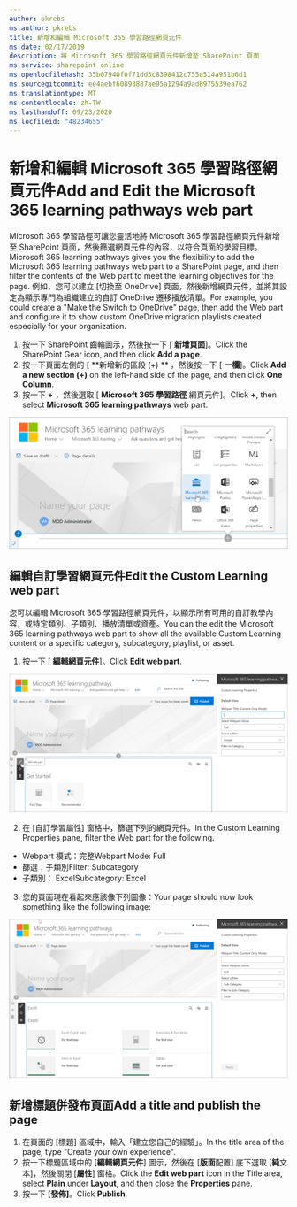 ```yaml
---
author: pkrebs
ms.author: pkrebs
title: 新增和編輯 Microsoft 365 學習路徑網頁元件
ms.date: 02/17/2019
description: 將 Microsoft 365 學習路徑網頁元件新增至 SharePoint 頁面
ms.service: sharepoint online
ms.openlocfilehash: 35b07940f0f71dd3c8398412c755d514a951b6d1
ms.sourcegitcommit: ee4aebf60893887ae95a1294a9ad8975539ea762
ms.translationtype: MT
ms.contentlocale: zh-TW
ms.lasthandoff: 09/23/2020
ms.locfileid: "48234655"
---
```

# <a name="add-and-edit-the-microsoft-365-learning-pathways-web-part"></a><span data-ttu-id="e9e9d-103">新增和編輯 Microsoft 365 學習路徑網頁元件</span><span class="sxs-lookup"><span data-stu-id="e9e9d-103">Add and Edit the Microsoft 365 learning pathways web part</span></span>

<span data-ttu-id="e9e9d-104">Microsoft 365 學習路徑可讓您靈活地將 Microsoft 365 學習路徑網頁元件新增至 SharePoint 頁面，然後篩選網頁元件的內容，以符合頁面的學習目標。</span><span class="sxs-lookup"><span data-stu-id="e9e9d-104">Microsoft 365 learning pathways gives you the flexibility to add the Microsoft 365 learning pathways web part to a SharePoint page, and then filter the contents of the Web part to meet the learning objectives for the page.</span></span> <span data-ttu-id="e9e9d-105">例如，您可以建立 [切換至 OneDrive] 頁面，然後新增網頁元件，並將其設定為顯示專門為組織建立的自訂 OneDrive 遷移播放清單。</span><span class="sxs-lookup"><span data-stu-id="e9e9d-105">For example, you could create a "Make the Switch to OneDrive" page, then add the Web part and configure it to show custom OneDrive migration playlists created especially for your organization.</span></span>

1.  <span data-ttu-id="e9e9d-106">按一下 SharePoint 齒輪圖示，然後按一下 [ **新增頁面**]。</span><span class="sxs-lookup"><span data-stu-id="e9e9d-106">Click the SharePoint Gear icon, and then click **Add a page**.</span></span>
2.  <span data-ttu-id="e9e9d-107">按一下頁面左側的 [ \*\*新增新的區段 (+) \*\* ，然後按一下 [ **一欄**]。</span><span class="sxs-lookup"><span data-stu-id="e9e9d-107">Click **Add a new section (+)** on the left-hand side of the page, and then click **One Column**.</span></span>
3.  <span data-ttu-id="e9e9d-108">按一下 **+** ，然後選取 [ **Microsoft 365 學習路徑** 網頁元件]。</span><span class="sxs-lookup"><span data-stu-id="e9e9d-108">Click **+**, then select **Microsoft 365 learning pathways** web part.</span></span> 

![cg-webpartadd.png](media/cg-webpartadd.png)

## <a name="edit-the-custom-learning-web-part"></a><span data-ttu-id="e9e9d-110">編輯自訂學習網頁元件</span><span class="sxs-lookup"><span data-stu-id="e9e9d-110">Edit the Custom Learning web part</span></span>
<span data-ttu-id="e9e9d-111">您可以編輯 Microsoft 365 學習路徑網頁元件，以顯示所有可用的自訂教學內容，或特定類別、子類別、播放清單或資產。</span><span class="sxs-lookup"><span data-stu-id="e9e9d-111">You can the edit the Microsoft 365 learning pathways web part to show all the available Custom Learning content or a specific category, subcategory, playlist, or asset.</span></span> 

1.  <span data-ttu-id="e9e9d-112">按一下 [ **編輯網頁元件**]。</span><span class="sxs-lookup"><span data-stu-id="e9e9d-112">Click **Edit web part**.</span></span>

![cg-webpartedit.png](media/cg-webpartedit.png)

2. <span data-ttu-id="e9e9d-114">在 [自訂學習屬性] 窗格中，篩選下列的網頁元件。</span><span class="sxs-lookup"><span data-stu-id="e9e9d-114">In the Custom Learning Properties pane, filter the Web part for the following.</span></span> 

- <span data-ttu-id="e9e9d-115">Webpart 模式：完整</span><span class="sxs-lookup"><span data-stu-id="e9e9d-115">Webpart Mode: Full</span></span>
- <span data-ttu-id="e9e9d-116">篩選：子類別</span><span class="sxs-lookup"><span data-stu-id="e9e9d-116">Filter: Subcategory</span></span>
- <span data-ttu-id="e9e9d-117">子類別： Excel</span><span class="sxs-lookup"><span data-stu-id="e9e9d-117">Subcategory: Excel</span></span>

3. <span data-ttu-id="e9e9d-118">您的頁面現在看起來應該像下列圖像：</span><span class="sxs-lookup"><span data-stu-id="e9e9d-118">Your page should now look something like the following image:</span></span> 

![cg-webpartfilter.png](media/cg-webpartfilter.png)

## <a name="add-a-title-and-publish-the-page"></a><span data-ttu-id="e9e9d-120">新增標題併發布頁面</span><span class="sxs-lookup"><span data-stu-id="e9e9d-120">Add a title and publish the page</span></span>
1. <span data-ttu-id="e9e9d-121">在頁面的 [標題] 區域中，輸入「建立您自己的經驗」。</span><span class="sxs-lookup"><span data-stu-id="e9e9d-121">In the title area of the page, type "Create your own experience".</span></span>
2. <span data-ttu-id="e9e9d-122">按一下標題區域中的 [**編輯網頁元件**] 圖示，然後在 [**版面**配置] 底下選取 [**純**文本]，然後關閉 [**屬性**] 窗格。</span><span class="sxs-lookup"><span data-stu-id="e9e9d-122">Click the **Edit web part** icon in the Title area, select **Plain** under **Layout**, and then close the **Properties** pane.</span></span>
3. <span data-ttu-id="e9e9d-123">按一下 **[發佈]**。</span><span class="sxs-lookup"><span data-stu-id="e9e9d-123">Click **Publish**.</span></span>

